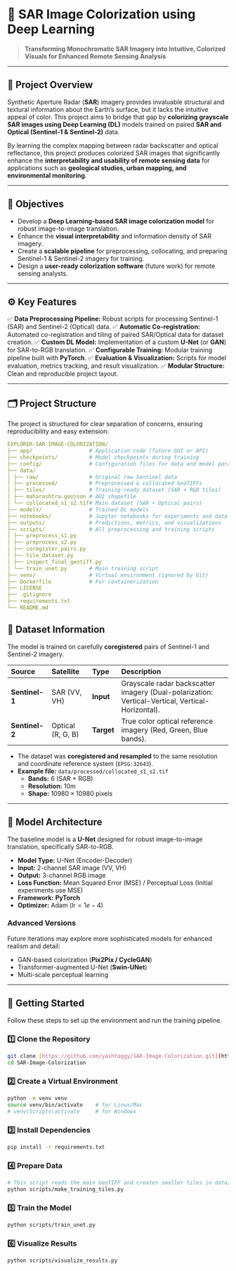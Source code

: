 # 🌈 SAR Image Colorization using Deep Learning

> **Transforming Monochromatic SAR Imagery into Intuitive, Colorized Visuals for Enhanced Remote Sensing Analysis**

---

## 📘 Project Overview

Synthetic Aperture Radar (**SAR**) imagery provides invaluable structural and textural information about the Earth’s surface, but it lacks the intuitive appeal of color. This project aims to bridge that gap by **colorizing grayscale SAR images using Deep Learning (DL)** models trained on paired **SAR and Optical (Sentinel-1 & Sentinel-2)** data.

By learning the complex mapping between radar backscatter and optical reflectance, this project produces colorized SAR images that significantly enhance the **interpretability and usability of remote sensing data** for applications such as **geological studies, urban mapping, and environmental monitoring**.

---

## 🎯 Objectives

* Develop a **Deep Learning-based SAR image colorization model** for robust image-to-image translation.
* Enhance the **visual interpretability** and information density of SAR imagery.
* Create a **scalable pipeline** for preprocessing, collocating, and preparing Sentinel-1 & Sentinel-2 imagery for training.
* Design a **user-ready colorization software** (future work) for remote sensing analysts.

---

## ⚙️ Key Features

✅ **Data Preprocessing Pipeline:** Robust scripts for processing Sentinel-1 (SAR) and Sentinel-2 (Optical) data.
✅ **Automatic Co-registration:** Automated co-registration and tiling of paired SAR/Optical data for dataset creation.
✅ **Custom DL Model:** Implementation of a custom **U-Net** (or **GAN**) for SAR-to-RGB translation.
✅ **Configurable Training:** Modular training pipeline built with **PyTorch**.
✅ **Evaluation & Visualization:** Scripts for model evaluation, metrics tracking, and result visualization.
✅ **Modular Structure:** Clean and reproducible project layout.

---

## 🗂️ Project Structure

The project is structured for clear separation of concerns, ensuring reproducibility and easy extension:

```yaml
EXPLORER-SAR-IMAGE-COLORIZATION/
├── app/                  # Application code (future GUI or API)
├── checkpoints/          # Model checkpoints during training
├── config/               # Configuration files for data and model parameters
├── data/
│ ├── raw/                # Original raw Sentinel data
│ ├── processed/          # Preprocessed & collocated GeoTIFFs
│ ├── tiles/              # Training-ready dataset (SAR + RGB tiles)
│ ├── maharashtra.geojson # AOI shapefile
│ └── collocated_s1_s2.tif# Main dataset (SAR + Optical pairs)
├── models/               # Trained DL models
├── notebooks/            # Jupyter notebooks for experiments and data exploration
├── outputs/              # Predictions, metrics, and visualizations
├── scripts/              # All preprocessing and training scripts
│ ├── preprocess_s1.py
│ ├── preprocess_s2.py
│ ├── coregister_pairs.py
│ ├── tile_dataset.py
│ ├── inspect_final_geotiff.py
│ └── train_unet.py       # Main training script
├── venv/                 # Virtual environment (ignored by Git)
├── Dockerfile            # For containerization
├── LICENSE
├── .gitignore
├── requirements.txt
└── README.md

```

## 🧠 Dataset Information

The model is trained on carefully **coregistered** pairs of Sentinel-1 and Sentinel-2 imagery.

| Source | Satellite | Type | Description |
| :--- | :--- | :--- | :--- |
| **Sentinel-1** | SAR (VV, VH) | **Input** | Grayscale radar backscatter imagery (Dual-polarization: Vertical-Vertical, Vertical-Horizontal). |
| **Sentinel-2** | Optical (R, G, B) | **Target** | True color optical reference imagery (Red, Green, Blue bands). |

* The dataset was **coregistered and resampled** to the same resolution and coordinate reference system (`EPSG:32643`).
* **Example file:** `data/processed/collocated_s1_s2.tif`
    * **Bands:** 6 (SAR + RGB)
    * **Resolution:** 10m
    * **Shape:** $10980 \times 10980$ pixels

---

## 🧩 Model Architecture

The baseline model is a **U-Net** designed for robust image-to-image translation, specifically SAR-to-RGB.

* **Model Type:** U-Net (Encoder-Decoder)
* **Input:** 2-channel SAR image (VV, VH)
* **Output:** 3-channel RGB image
* **Loss Function:** Mean Squared Error (MSE) / Perceptual Loss (Initial experiments use MSE)
* **Framework:** **PyTorch**
* **Optimizer:** Adam ($\text{lr} = 1e-4$)

### Advanced Versions
Future iterations may explore more sophisticated models for enhanced realism and detail:
* GAN-based colorization (**Pix2Pix / CycleGAN**)
* Transformer-augmented U-Net (**Swin-UNet**)
* Multi-scale perceptual learning

---

## 🚀 Getting Started

Follow these steps to set up the environment and run the training pipeline.

### 1️⃣ Clone the Repository
```bash
git clone [https://github.com/yashtaggy/SAR-Image-Colorization.git](https://github.com/yashtaggy/SAR-Image-Colorization.git)
cd SAR-Image-Colorization
```

### 2️⃣ Create a Virtual Environment
```bash
python -m venv venv
source venv/bin/activate    # for Linux/Mac
# venv\Scripts\activate     # for Windows
```

### 3️⃣ Install Dependencies
```bash
pip install -r requirements.txt
```

### 4️⃣ Prepare Data
```bash
# This script reads the main GeoTIFF and creates smaller tiles in data/tiles/
python scripts/make_training_tiles.py
```

### 5️⃣ Train the Model
```bash
python scripts/train_unet.py
```

### 6️⃣ Visualize Results
```bash
python scripts/visualize_results.py
```

